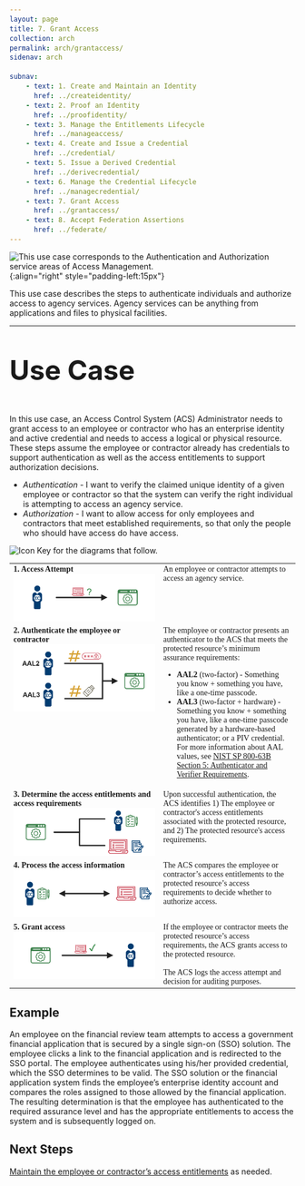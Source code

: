 ```yaml
---
layout: page
title: 7. Grant Access
collection: arch
permalink: arch/grantaccess/
sidenav: arch

subnav:
    - text: 1. Create and Maintain an Identity
      href: ../createidentity/
    - text: 2. Proof an Identity
      href: ../proofidentity/
    - text: 3. Manage the Entitlements Lifecycle
      href: ../manageaccess/
    - text: 4. Create and Issue a Credential
      href: ../credential/
    - text: 5. Issue a Derived Credential
      href: ../derivecredential/
    - text: 6. Manage the Credential Lifecycle
      href: ../managecredential/
    - text: 7. Grant Access
      href: ../grantaccess/
    - text: 8. Accept Federation Assertions
      href: ../federate/
---
```


![This use case corresponds to the Authentication and Authorization service areas of Access Management.]({{site.baseurl}}/assets/arch/usecases/Access-AuthnAuthz.png){:align="right" style="padding-left:15px"}

This use case describes the steps to authenticate individuals and authorize access to agency services. Agency services can be anything from applications and files to physical facilities.

---

<p style="font-size: 3rem; font-weight: 700;">Use Case</p>

In this use case, an Access Control System (ACS) Administrator needs to grant access to an employee or contractor who has an enterprise identity and active credential and needs to access a logical or physical resource. These steps assume the employee or contractor already has credentials to support authentication as well as the access entitlements to support authorization decisions.

- *Authentication* - I want to verify the claimed unique identity of a given employee or contractor  so that the system can verify the right individual is attempting to access an agency service. 
- *Authorization* - I want to allow access for only employees and contractors that meet established requirements, so that only the people who should have access do have access.

![Icon Key for the diagrams that follow.]({{site.baseurl}}/assets/arch/usecases/7-IconKey.png)

<style>

td {
  font-family: "Cambria", "Georgia", "Times New Roman", "Times", serif;
  vertical-align:top;
}

</style>

<table>
  <tr>
    <td style="width:250px;border:0px;"><strong>1. Access Attempt</strong> <br> <img src="/assets/arch/usecases/7-1.png" width="250" alt="A diagram showing an employee or contractor attempting to access a agency service through an access control system."></td>
    <td style="border:0px;">An employee or contractor attempts to access an agency service.</td>
  </tr>
  <tr>
    <td style="width:250px;border:0px;"><strong>2. Authenticate the employee or contractor</strong> <br> <img src="/assets/arch/usecases/7-2.png" width="250" alt="A diagram showing an employee or contractor presenting either an IAL2 or IAL3 authenticator to an access control system."></td>
    <td style="border:0px;">The employee or contractor presents an authenticator to the ACS that meets the protected resource’s minimum assurance requirements:<ul><li><strong>AAL2</strong> (two-factor) - Something you know + something you have, like a one-time passcode.</li><li><strong>AAL3</strong> (two-factor + hardware) - Something you know + something you have, like a one-time passcode generated by a hardware-based authenticator; or a PIV credential. For more information about AAL values, see <a href="https://pages.nist.gov/800-63-3/sp800-63b.html#sec5" target="_blank">NIST SP 800-63B Section 5: Authenticator and Verifier Requirements</a>.</li></ul></td>
  </tr>
  <tr>
    <td style="width:250px;border:0px;"><strong>3. Determine the access entitlements and access requirements</strong> <br> <img src="/assets/arch/usecases/7-3.png" width="250" alt="A diagram showing an access control system determining the access entitlements and access requirements."></td>
    <td style="border:0px;">Upon successful authentication, the ACS identifies 1) The employee or contractor's access entitlements associated with the protected resource, and 2) The protected resource's access requirements.</td>
  </tr>
  <tr>
    <td style="width:250px;border:0px;"><strong>4. Process the access information</strong> <br> <img src="/assets/arch/usecases/7-4.png" width="250" alt="A diagram showing an access control system processing the employee or contractor access entitlements to the protected resources's access requirements."></td>
    <td style="border:0px;">The ACS compares the employee or contractor’s access entitlements to the protected resource’s access requirements to decide whether to authorize access.</td>
  </tr>
  <tr>
    <td style="width:250px;border:0px;"><strong>5. Grant access</strong> <br> <img src="/assets/arch/usecases/7-5.png" width="250" alt="A diagram showing an access control system granting access to an employee or contractor."></td>
    <td style="border:0px;"> If the employee or contractor meets the protected resource’s access requirements, the ACS grants access to the protected resource.<br><br>The ACS logs the access attempt and decision for auditing purposes.</td>
  </tr>
</table>

## Example

An employee on the financial review team attempts to access a government financial application that is secured by a single sign-on (SSO) solution. The employee clicks a link to the financial application and is redirected to the SSO portal. The employee authenticates using his/her provided credential, which the SSO determines to be valid. The SSO solution or the financial application system finds the employee’s enterprise identity account and compares the roles assigned to those allowed by the financial application. The resulting determination is that the employee has authenticated to the required assurance level and has the appropriate entitlements to access the system and is subsequently logged on.

## Next Steps

[Maintain the employee or contractor’s access entitlements](../manageaccess) as needed.
